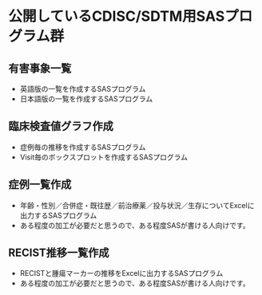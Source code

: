 # 公開しているCDISC/SDTM用SASプログラム群
## 有害事象一覧
- 英語版の一覧を作成するSASプログラム
- 日本語版の一覧を作成するSASプログラム
## 臨床検査値グラフ作成
- 症例毎の推移を作成するSASプログラム
- Visit毎のボックスプロットを作成するSASプログラム
## 症例一覧作成
- 年齢・性別／合併症・既往歴／前治療薬／投与状況／生存についてExcelに出力するSASプログラム
- ある程度の加工が必要だと思うので、ある程度SASが書ける人向けです。
## RECIST推移一覧作成
- RECISTと腫瘍マーカーの推移をExcelに出力するSASプログラム
- ある程度の加工が必要だと思うので、ある程度SASが書ける人向けです。
